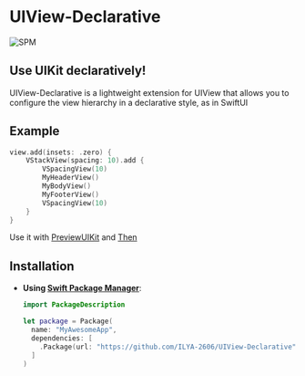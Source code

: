 # UIView-Declarative
![SPM](https://img.shields.io/badge/SPM-supported-DE5C43.svg?style=flat)


## Use UIKit declaratively!

UIView-Declarative is a lightweight extension for UIView that allows you to configure the view hierarchy in a declarative style, as in SwiftUI

## Example

```swift
view.add(insets: .zero) {
    VStackView(spacing: 10).add {
        VSpacingView(10)
        MyHeaderView()
        MyBodyView()
        MyFooterView()
        VSpacingView(10)
    }
}
```

Use it with [PreviewUIKit](https://github.com/ILYA-2606/UIPreview) and [Then](https://github.com/devxoul/Then)

## Installation

- **Using [Swift Package Manager](https://swift.org/package-manager)**:

    ```swift
    import PackageDescription

    let package = Package(
      name: "MyAwesomeApp",
      dependencies: [
        .Package(url: "https://github.com/ILYA-2606/UIView-Declarative", majorVersion: 1),
      ]
    )
    ```
